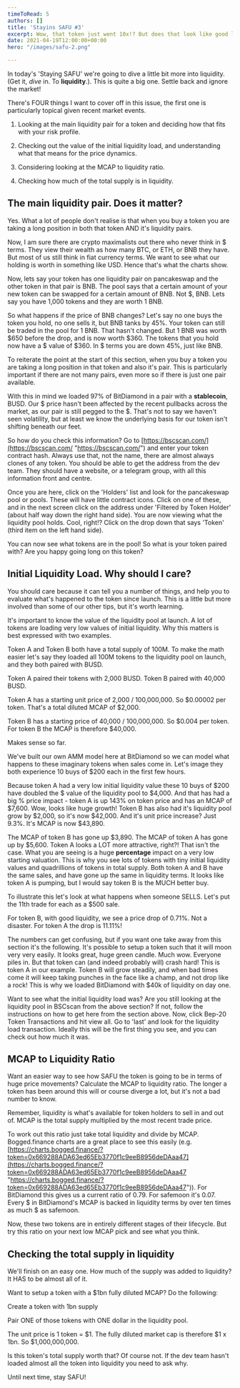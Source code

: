 ```yaml
---
timeToRead: 5
authors: []
title: 'Stayins SAFU #3'
excerpt: Wow, that token just went 10x!? But does that look like good liquidity?
date: 2021-04-19T12:00:00+00:00
hero: "/images/safu-2.png"

---
```

In today's 'Staying SAFU' we're going to dive a little bit more into liquidity. (Get it, _dive_ in. To **liquidity**.). This is quite a big one. Settle back and ignore the market!

There's FOUR things I want to cover off in this issue, the first one is particularly topical given recent market events.

1) Looking at the main liquidity pair for a token and deciding how that fits with your risk profile. 

2) Checking out the value of the initial liquidity load, and understanding what that means for the price dynamics.

3) Considering looking at the MCAP to liquidity ratio.

4) Checking how much of the total supply is in liquidity.

## The main liquidity pair. Does it matter?

Yes. What a lot of people don't realise is that when you buy a token you are taking a long position in both that token AND it's liquidity pairs. 

Now, I am sure there are crypto maximalists out there who never think in $ terms. They view their wealth as how many BTC, or ETH, or BNB they have. But most of us still think in fiat currency terms. We want to see what our holding is worth in something like USD. Hence that's what the charts show. 

Now, lets say your token has one liquidity pair on pancakeswap and the other token in that pair is BNB. The pool says that a certain amount of your new token can be swapped for a certain amount of BNB. Not $, BNB. Lets say you have 1,000 tokens and they are worth 1 BNB.

So what happens if the price of BNB changes? Let's say no one buys the token you hold, no one sells it, but BNB tanks by 45%. Your token can still be traded in the pool for 1 BNB. That hasn't changed. But 1 BNB was worth $650 before the drop, and is now worth $360. The tokens that you hold now have a $ value of $360. In $ terms you are down 45%, just like BNB.

To reiterate the point at the start of this section, when you buy a token you are taking a long position in that token and also it's pair. This is particularly important if there are not many pairs, even more so if there is just one pair available.

With this in mind we loaded 97% of BitDiamond in a pair with a **stablecoin**, BUSD. Our $ price hasn't been affected by the recent pullbacks across the market, as our pair is still pegged to the $. That's not to say we haven't seen volatility, but at least we know the underlying basis for our token isn't shifting beneath our feet.

So how do you check this information? Go to [https://bscscan.com/](https://bscscan.com/ "https://bscscan.com/") and enter your token contract hash. Always use that, not the name, there are almost always clones of any token. You should be able to get the address from the dev team. They should have a website, or a telegram group, with all this information front and centre.

Once you are here, click on the 'Holders' list and look for the pancakeswap pool or pools. These will have little contract icons. Click on one of these, and in the next screen click on the address under 'Filtered by Token Holder' (about half way down the right hand side). You are now viewing what the liquidity pool holds. Cool, right!? Click on the drop down that says 'Token' (third item on the left hand side).

You can now see what tokens are in the pool! So what is your token paired with? Are you happy going long on this token?

## Initial Liquidity Load. Why should I care?

You should care because it can tell you a number of things, and help you to evaluate what's happened to the token since launch. This is a little but more involved than some of our other tips, but it's worth learning.  

It's important to know the value of the liquidity pool at launch. A lot of tokens are loading very low values of initial liquidity. Why this matters is best expressed with two examples.

Token A and Token B both have a total supply of 100M. To make the math easier let's say they loaded all 100M tokens to the liquidity pool on launch, and they both paired with BUSD. 

Token A paired their tokens with 2,000 BUSD. Token B paired with 40,000 BUSD.

Token A has a starting unit price of 2,000 / 100,000,000. So $0.00002 per token. That's a total diluted MCAP of $2,000. 

Token B has a starting price of 40,000 / 100,000,000. So $0.004 per token. For token B the MCAP is therefore $40,000.

Makes sense so far.

We've built our own AMM model here at BitDiamond so we can model what happens to these imaginary tokens when sales come in. Let's image they both experience 10 buys of $200 each in the first few hours. 

Because token A had a very low initial liquidity value these 10 buys of $200 have doubled the $ value of the liquidity pool to $4,000. And that has had a big % price impact - token A is up 143% on token price and has an MCAP of $7,600. Wow, looks like huge growth! Token B has also had it's liquidity pool grow by $2,000, so it's now $42,000. And it's unit price increase? Just 9.3%. It's MCAP is now $43,890. 

The MCAP of token B has gone up $3,890. The MCAP of token A has gone up by $5,600. Token A looks a LOT more attractive, right?! That isn't the case. What you are seeing is a huge **percentage** impact on a very low starting valuation. This is why you see lots of tokens with tiny initial liquidity values and quadrillions of tokens in total supply. Both token A and B have the same sales, and have gone up the same in liquidity terms. It looks like token A is pumping, but I would say token B is the MUCH better buy.

To illustrate this let's look at what happens when someone SELLS. Let's put the 11th trade for each as a $500 sale.

For token B, with good liquidity, we see a price drop of 0.71%. Not a disaster. For token A the drop is 11.11%! 

The numbers can get confusing, but if you want one take away from this section it's the following. It's possible to setup a token such that it will moon very very easily. It looks great, huge green candle. Much wow. Everyone piles in. But that token can (and indeed probably will) crash hard! This is token A in our example. Token B will grow steadily, and when bad times come it will keep taking punches in the face like a champ, and not drop like a rock! This is why we loaded BitDiamond with $40k of liquidity on day one.

Want to see what the initial liquidity load was? Are you still looking at the liquidity pool in BSCscan from the above section? If not, follow the instructions on how to get here from the section above. Now, click Bep-20 Token Transactions and hit view all. Go to 'last' and look for the liquidity load transaction. Ideally this will be the first thing you see, and you can check out how much it was.

## MCAP to Liquidity Ratio

Want an easier way to see how SAFU the token is going to be in terms of huge price movements? Calculate the MCAP to liquidity ratio. The longer a token has been around this will or course diverge a lot, but it's not a bad number to know.

Remember, liquidity is what's available for token holders to sell in and out of. MCAP is the total supply multiplied by the most recent trade price.

To work out this ratio just take total liquidity and divide by MCAP. Bogged.finance charts are a great place to see this easily (e.g. [https://charts.bogged.finance/?token=0x669288ADA63ed65Eb3770f1c9eeB8956deDAaa47](https://charts.bogged.finance/?token=0x669288ADA63ed65Eb3770f1c9eeB8956deDAaa47 "https://charts.bogged.finance/?token=0x669288ADA63ed65Eb3770f1c9eeB8956deDAaa47")). For BitDiamond this gives us a current ratio of 0.79. For safemoon it's 0.07. Every $ in BitDiamond's MCAP is backed in liquidity terms by over ten times as much $ as safemoon.

Now, these two tokens are in entirely different stages of their lifecycle. But try this ratio on your next low MCAP pick and see what you think.

## Checking the total supply in liquidity

We'll finish on an easy one. How much of the supply was added to liquidity? It HAS to be almost all of it.

Want to setup a token with a $1bn fully diluted MCAP? Do the following:

Create a token with 1bn supply

Pair ONE of those tokens with ONE dollar in the liquidity pool.

The unit price is 1 token = $1. The fully diluted market cap is therefore $1 x 1bn. So $1,000,000,000.

Is this token's total supply worth that? Of course not. If the dev team hasn't loaded almost all the token into liquidity you need to ask why. 

Until next time, stay SAFU!